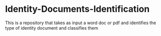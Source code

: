 # Identity-Documents-Identification
This is a repository that takes as input a word doc or pdf and identifies the type of identity document and classifies them
